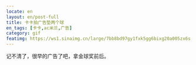 ```yaml
---
locate: en
layout: en/post-full
title: 卡卡拍广告垫两个球
en_tags: [卡卡,ac米兰,广告]
category: gif
featimg: https://ws1.sinaimg.cn/large/7bb8bd97gy1fxk5gg6bixg20a005zx6s.gif
---
```


记不清了，很早的广告了吧，拿金球奖前后。